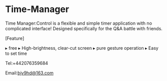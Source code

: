 # Time-Manager

Time Manager:Control is a flexible and simple timer application with no complicated interface! Designed specifically for the Q&A battle with friends.

[Feature]

▸ free
▸ High-brightness, clear-cut screen
▸ pure gesture operation
▸ Easy to set time

Tel:+442076359684

Email:bjv9hd@163.com
